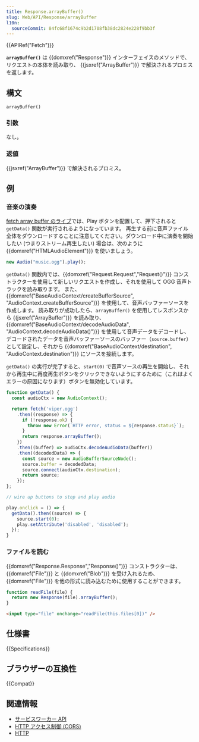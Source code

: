 ```yaml
---
title: Response.arrayBuffer()
slug: Web/API/Response/arrayBuffer
l10n:
  sourceCommit: 84fc68f1674c9b2d1708fb38dc2824e228f9bb3f
---
```


{{APIRef("Fetch")}}

**`arrayBuffer()`** は {{domxref("Response")}} インターフェイスのメソッドで、リクエストの本体を読み取り、 {{jsxref("ArrayBuffer")}} で解決されるプロミスを返します。

## 構文

```js-nolint
arrayBuffer()
```

### 引数

なし。

### 返値

{{jsxref("ArrayBuffer")}} で解決されるプロミス。

## 例

### 音楽の演奏

[fetch array buffer のライブ](https://github.com/mdn/dom-examples/tree/main/fetch/fetch-array-buffer)では、Play ボタンを配置して、押下されると `getData()` 関数が実行されるようになっています。 再生する前に音声ファイル全体をダウンロードすることに注意してください。ダウンロード中に演奏を開始したい (つまりストリーム再生したい) 場合は、次のように {{domxref("HTMLAudioElement")}} を使いましょう。

```js
new Audio("music.ogg").play();
```

`getData()` 関数内では、{{domxref("Request.Request","Request()")}} コンストラクターを使用して新しいリクエストを作成し、それを使用して OGG 音声トラックを読み取ります。 また、{{domxref("BaseAudioContext/createBufferSource", "AudioContext.createBufferSource")}} を使用して、音声バッファーソースを作成します。 読み取りが成功したら、`arrayBuffer()` を使用してレスポンスから {{jsxref("ArrayBuffer")}} を読み取り、 {{domxref("BaseAudioContext/decodeAudioData", "AudioContext.decodeAudioData()")}} を使用して音声データをデコードし、デコードされたデータを音声バッファーソースのバッファー（`source.buffer`）として設定し、それから {{domxref("BaseAudioContext/destination", "AudioContext.destination")}} にソースを接続します。

`getData()` の実行が完了すると、`start(0)` で音声ソースの再生を開始し、それから再生中に再度再生ボタンをクリックできないようにするために（これはよくエラーの原因になります）ボタンを無効化しています。

```js
function getData() {
  const audioCtx = new AudioContext();

  return fetch('viper.ogg')
    .then((response) => {
      if (!response.ok) {
        throw new Error(`HTTP error, status = ${response.status}`);
      }
      return response.arrayBuffer();
    })
    .then((buffer) => audioCtx.decodeAudioData(buffer))
    .then((decodedData) => {
      const source = new AudioBufferSourceNode();
      source.buffer = decodedData;
      source.connect(audioCtx.destination);
      return source;
    });
};

// wire up buttons to stop and play audio

play.onclick = () => {
  getData().then((source) => {
    source.start(0);
    play.setAttribute('disabled', 'disabled');
  });
}
```

### ファイルを読む

{{domxref("Response.Response","Response()")}} コンストラクターは、 {{domxref("File")}} と {{domxref("Blob")}} を受け入れるため、 {{domxref("File")}} を他の形式に読み込むために使用することができます。

```js
function readFile(file) {
  return new Response(file).arrayBuffer();
}
```

```html
<input type="file" onchange="readFile(this.files[0])" />
```

## 仕様書

{{Specifications}}

## ブラウザーの互換性

{{Compat}}

## 関連情報

- [サービスワーカー API](/ja/docs/Web/API/Service_Worker_API)
- [HTTP アクセス制御 (CORS)](/ja/docs/Web/HTTP/CORS)
- [HTTP](/ja/docs/Web/HTTP)
